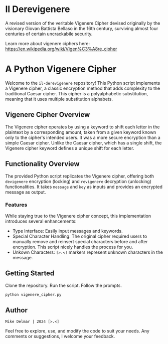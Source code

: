# Il Derevigenere
A revised version of the veritable Vigenere Cipher devised originally by the visionary Giovan Battista Bellaso in the 16th century, surviving almost four centuries of certain uncrackabile security.

Learn more about vigenere ciphers here:
https://en.wikipedia.org/wiki/Vigen%C3%A8re_cipher

# A Python Vigenere Cipher

Welcome to the `il-derevigenere` repository! This Python script implements a Vigenere cipher, a classic encryption method that adds complexity to the traditional Caesar cipher. This cipher is a polyalphabetic substitution, meaning that it uses multiple substitution alphabets.

## Vigenere Cipher Overview

The Vigenere cipher operates by using a keyword to shift each letter in the plaintext by a corresponding amount, taken from a given keyword known only to the cipher's intended users. It was a more secure encryption than a simple Caesar cipher. Unlike the Caesar cipher, which has a single shift, the Vigenere cipher keyword defines a unique shift for each letter.

## Functionality Overview

The provided Python script replicates the Vigenere cipher, offering both `devigenere` encryption (locking) and  `revigenere` decryption (unlocking) functionalities. It takes `message` and `key` as inputs and provides an encrypted message as output. 

### Features

While staying true to the Vigenere cipher concept, this implementation introduces several enhancements:

* Type Interface: Easily input messages and keywords.
* Special Character Handling: The original cipher required users to manually remove and reinsert special characters before and after encryption. This script nicely handles the process for you.
* Unkown Characters: `[>.<]` markers represent unknown characters in the message.

## Getting Started

Clone the repository. Run the script. Follow the prompts.

```bash
python vigenere_cipher.py
```

## Author

`Mike Delmar | 2024 [>.<]`

Feel free to explore, use, and modify the code to suit your needs. Any comments or suggestions, I welcome your feedback.
